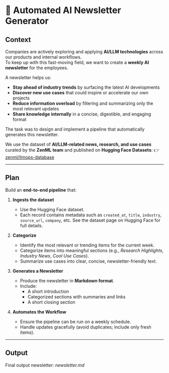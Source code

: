 # 📩 Automated AI Newsletter Generator

## Context
Companies are actively exploring and applying **AI/LLM technologies** across our products and internal workflows.  
To keep up with this fast-moving field, we want to create a **weekly AI newsletter** for the employees.  

A newsletter helps us:  
- **Stay ahead of industry trends** by surfacing the latest AI developments  
- **Discover new use cases** that could inspire or accelerate our own projects  
- **Reduce information overload** by filtering and summarizing only the most relevant updates  
- **Share knowledge internally** in a concise, digestible, and engaging format  

The task was to design and implement a pipeline that automatically generates this newsletter.

We use the dataset of **AI/LLM-related news, research, and use cases** curated by the **ZenML team** and published on **Hugging Face Datasets**: 👉 [zenml/llmops-database](https://huggingface.co/datasets/zenml/llmops-database)

---

## Plan
Build an **end-to-end pipeline** that:

1. **Ingests the dataset**  
   - Use the Hugging Face dataset.  
   - Each record contains metadata such as `created_at`, `title`, `industry`, `source_url`, `company`, etc. See the dataset page on Hugging Face for full details.

2. **Categorize**  
   - Identify the most relevant or trending items for the current week.  
   - Categorize items into meaningful sections (e.g., *Research Highlights*, *Industry News*, *Cool Use Cases*).  
   - Summarize use cases into clear, concise, newsletter-friendly text.  

3. **Generates a Newsletter**  
   - Produce the newsletter in **Markdown format**.  
   - Include:  
     - A short introduction  
     - Categorized sections with summaries and links  
     - A short closing section  

4. **Automates the Workflow**  
   - Ensure the pipeline can be run on a weekly schedule.  
   - Handle updates gracefully (avoid duplicates; include only fresh items).  

---

## Output
Final output newsletter: *newsletter.md*


